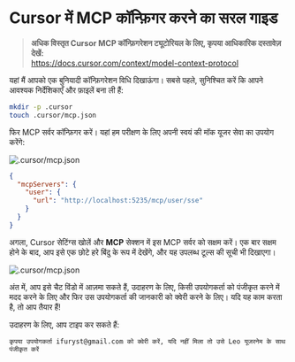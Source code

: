 # Cursor में MCP कॉन्फ़िगर करने का सरल गाइड

> **अधिक विस्तृत Cursor MCP कॉन्फ़िगरेशन ट्यूटोरियल के लिए, कृपया आधिकारिक दस्तावेज़ देखें:**  
> https://docs.cursor.com/context/model-context-protocol

यहां मैं आपको एक बुनियादी कॉन्फ़िगरेशन विधि दिखाऊंगा। सबसे पहले, सुनिश्चित करें कि आपने आवश्यक निर्देशिकाएँ और फ़ाइलें बना ली हैं:

```bash
mkdir -p .cursor
touch .cursor/mcp.json
```

फिर MCP सर्वर कॉन्फ़िगर करें। यहां हम परीक्षण के लिए अपनी स्वयं की मॉक यूजर सेवा का उपयोग करेंगे:

![.cursor/mcp.json](/img/cursor.mcp.json.png)

```json
{
  "mcpServers": {
    "user": {
      "url": "http://localhost:5235/mcp/user/sse"
    }
  }
}
```

अगला, Cursor सेटिंग्स खोलें और **MCP** सेक्शन में इस MCP सर्वर को सक्षम करें। एक बार सक्षम होने के बाद, आप इसे एक छोटे हरे बिंदु के रूप में देखेंगे, और यह उपलब्ध टूल्स की सूची भी दिखाएगा।

![.cursor/mcp.json](/img/cursor.mcp.servers.png)

अंत में, आप इसे चैट विंडो में आज़मा सकते हैं, उदाहरण के लिए, किसी उपयोगकर्ता को पंजीकृत करने में मदद करने के लिए और फिर उस उपयोगकर्ता की जानकारी को क्वेरी करने के लिए। यदि यह काम करता है, तो आप तैयार हैं!

उदाहरण के लिए, आप टाइप कर सकते हैं:
```
कृपया उपयोगकर्ता ifuryst@gmail.com को क्वेरी करें, यदि नहीं मिला तो उसे Leo यूजरनेम के साथ पंजीकृत करें
``` 
